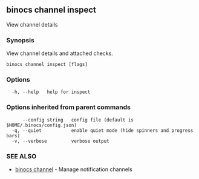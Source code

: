 ## binocs channel inspect

View channel details

### Synopsis


View channel details and attached checks.


```
binocs channel inspect [flags]
```

### Options

```
  -h, --help   help for inspect
```

### Options inherited from parent commands

```
      --config string   config file (default is $HOME/.binocs/config.json)
  -q, --quiet           enable quiet mode (hide spinners and progress bars)
  -v, --verbose         verbose output
```

### SEE ALSO

* [binocs channel](binocs_channel.md)	 - Manage notification channels

